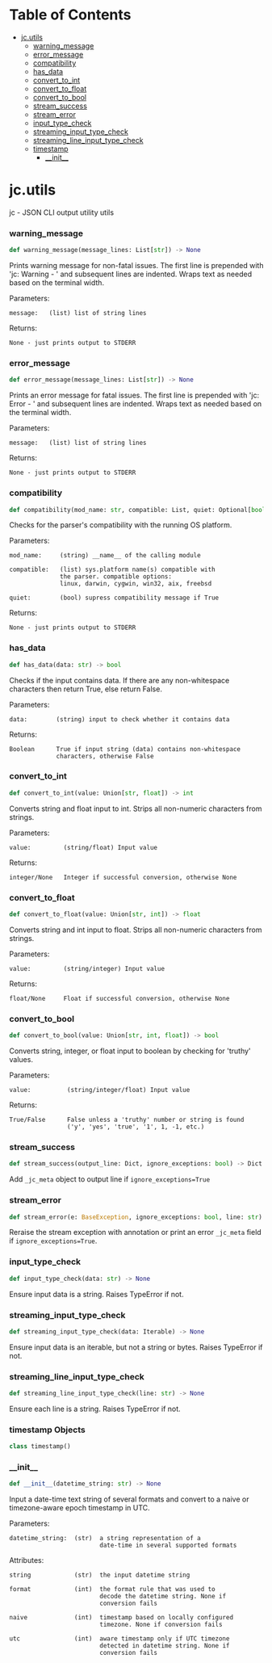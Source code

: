 # Table of Contents

* [jc.utils](#jc.utils)
  * [warning\_message](#jc.utils.warning_message)
  * [error\_message](#jc.utils.error_message)
  * [compatibility](#jc.utils.compatibility)
  * [has\_data](#jc.utils.has_data)
  * [convert\_to\_int](#jc.utils.convert_to_int)
  * [convert\_to\_float](#jc.utils.convert_to_float)
  * [convert\_to\_bool](#jc.utils.convert_to_bool)
  * [stream\_success](#jc.utils.stream_success)
  * [stream\_error](#jc.utils.stream_error)
  * [input\_type\_check](#jc.utils.input_type_check)
  * [streaming\_input\_type\_check](#jc.utils.streaming_input_type_check)
  * [streaming\_line\_input\_type\_check](#jc.utils.streaming_line_input_type_check)
  * [timestamp](#jc.utils.timestamp)
    * [\_\_init\_\_](#jc.utils.timestamp.__init__)

<a id="jc.utils"></a>

# jc.utils

jc - JSON CLI output utility utils

<a id="jc.utils.warning_message"></a>

### warning\_message

```python
def warning_message(message_lines: List[str]) -> None
```

Prints warning message for non-fatal issues. The first line is
prepended with 'jc:  Warning - ' and subsequent lines are indented.
Wraps text as needed based on the terminal width.

Parameters:

    message:   (list) list of string lines

Returns:

    None - just prints output to STDERR

<a id="jc.utils.error_message"></a>

### error\_message

```python
def error_message(message_lines: List[str]) -> None
```

Prints an error message for fatal issues. The first line is
prepended with 'jc:  Error - ' and subsequent lines are indented.
Wraps text as needed based on the terminal width.

Parameters:

    message:   (list) list of string lines

Returns:

    None - just prints output to STDERR

<a id="jc.utils.compatibility"></a>

### compatibility

```python
def compatibility(mod_name: str, compatible: List, quiet: Optional[bool] = False) -> None
```

Checks for the parser's compatibility with the running OS
platform.

Parameters:

    mod_name:     (string) __name__ of the calling module

    compatible:   (list) sys.platform name(s) compatible with
                  the parser. compatible options:
                  linux, darwin, cygwin, win32, aix, freebsd

    quiet:        (bool) supress compatibility message if True

Returns:

    None - just prints output to STDERR

<a id="jc.utils.has_data"></a>

### has\_data

```python
def has_data(data: str) -> bool
```

Checks if the input contains data. If there are any non-whitespace
characters then return True, else return False.

Parameters:

    data:        (string) input to check whether it contains data

Returns:

    Boolean      True if input string (data) contains non-whitespace
                 characters, otherwise False

<a id="jc.utils.convert_to_int"></a>

### convert\_to\_int

```python
def convert_to_int(value: Union[str, float]) -> int
```

Converts string and float input to int. Strips all non-numeric
characters from strings.

Parameters:

    value:         (string/float) Input value

Returns:

    integer/None   Integer if successful conversion, otherwise None

<a id="jc.utils.convert_to_float"></a>

### convert\_to\_float

```python
def convert_to_float(value: Union[str, int]) -> float
```

Converts string and int input to float. Strips all non-numeric
characters from strings.

Parameters:

    value:         (string/integer) Input value

Returns:

    float/None     Float if successful conversion, otherwise None

<a id="jc.utils.convert_to_bool"></a>

### convert\_to\_bool

```python
def convert_to_bool(value: Union[str, int, float]) -> bool
```

Converts string, integer, or float input to boolean by checking
for 'truthy' values.

Parameters:

    value:          (string/integer/float) Input value

Returns:

    True/False      False unless a 'truthy' number or string is found
                    ('y', 'yes', 'true', '1', 1, -1, etc.)

<a id="jc.utils.stream_success"></a>

### stream\_success

```python
def stream_success(output_line: Dict, ignore_exceptions: bool) -> Dict
```

Add `_jc_meta` object to output line if `ignore_exceptions=True`

<a id="jc.utils.stream_error"></a>

### stream\_error

```python
def stream_error(e: BaseException, ignore_exceptions: bool, line: str) -> Dict
```

Reraise the stream exception with annotation or print an error
`_jc_meta` field if `ignore_exceptions=True`.

<a id="jc.utils.input_type_check"></a>

### input\_type\_check

```python
def input_type_check(data: str) -> None
```

Ensure input data is a string. Raises TypeError if not.

<a id="jc.utils.streaming_input_type_check"></a>

### streaming\_input\_type\_check

```python
def streaming_input_type_check(data: Iterable) -> None
```

Ensure input data is an iterable, but not a string or bytes. Raises
TypeError if not.

<a id="jc.utils.streaming_line_input_type_check"></a>

### streaming\_line\_input\_type\_check

```python
def streaming_line_input_type_check(line: str) -> None
```

Ensure each line is a string. Raises TypeError if not.

<a id="jc.utils.timestamp"></a>

### timestamp Objects

```python
class timestamp()
```

<a id="jc.utils.timestamp.__init__"></a>

### \_\_init\_\_

```python
def __init__(datetime_string: str) -> None
```

Input a date-time text string of several formats and convert to a
naive or timezone-aware epoch timestamp in UTC.

Parameters:

    datetime_string:  (str)  a string representation of a
                             date-time in several supported formats

Attributes:

    string            (str)  the input datetime string

    format            (int)  the format rule that was used to
                             decode the datetime string. None if
                             conversion fails

    naive             (int)  timestamp based on locally configured
                             timezone. None if conversion fails

    utc               (int)  aware timestamp only if UTC timezone
                             detected in datetime string. None if
                             conversion fails

